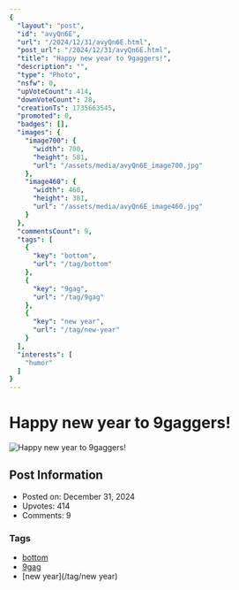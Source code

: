 ```yaml
---
{
  "layout": "post",
  "id": "avyQn6E",
  "url": "/2024/12/31/avyQn6E.html",
  "post_url": "/2024/12/31/avyQn6E.html",
  "title": "Happy new year to 9gaggers!",
  "description": "",
  "type": "Photo",
  "nsfw": 0,
  "upVoteCount": 414,
  "downVoteCount": 28,
  "creationTs": 1735663545,
  "promoted": 0,
  "badges": [],
  "images": {
    "image700": {
      "width": 700,
      "height": 581,
      "url": "/assets/media/avyQn6E_image700.jpg"
    },
    "image460": {
      "width": 460,
      "height": 381,
      "url": "/assets/media/avyQn6E_image460.jpg"
    }
  },
  "commentsCount": 9,
  "tags": [
    {
      "key": "bottom",
      "url": "/tag/bottom"
    },
    {
      "key": "9gag",
      "url": "/tag/9gag"
    },
    {
      "key": "new year",
      "url": "/tag/new-year"
    }
  ],
  "interests": [
    "humor"
  ]
}
---
```


# Happy new year to 9gaggers!

![Happy new year to 9gaggers!](/assets/media/avyQn6E_image700.jpg)

## Post Information

- Posted on: December 31, 2024
- Upvotes: 414
- Comments: 9

### Tags

- [bottom](/tag/bottom)
- [9gag](/tag/9gag)
- [new year](/tag/new year)
